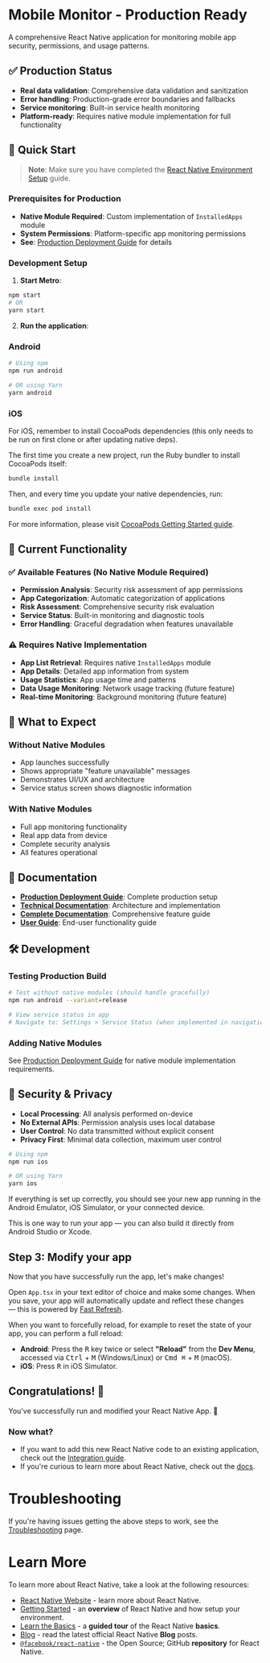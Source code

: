 # Mobile Monitor - Production Ready

A comprehensive React Native application for monitoring mobile app security, permissions, and usage patterns.

## ✅ Production Status

- **Real data validation**: Comprehensive data validation and sanitization
- **Error handling**: Production-grade error boundaries and fallbacks  
- **Service monitoring**: Built-in service health monitoring
- **Platform-ready**: Requires native module implementation for full functionality

## 🚀 Quick Start

> **Note**: Make sure you have completed the [React Native Environment Setup](https://reactnative.dev/docs/set-up-your-environment) guide.

### Prerequisites for Production
- **Native Module Required**: Custom implementation of `InstalledApps` module
- **System Permissions**: Platform-specific app monitoring permissions
- **See**: [Production Deployment Guide](./PRODUCTION_DEPLOYMENT_GUIDE.md) for details

### Development Setup

1. **Start Metro**:
```bash
npm start
# OR
yarn start
```

2. **Run the application**:

### Android

```sh
# Using npm
npm run android

# OR using Yarn
yarn android
```

### iOS

For iOS, remember to install CocoaPods dependencies (this only needs to be run on first clone or after updating native deps).

The first time you create a new project, run the Ruby bundler to install CocoaPods itself:

```sh
bundle install
```

Then, and every time you update your native dependencies, run:

```sh
bundle exec pod install
```

For more information, please visit [CocoaPods Getting Started guide](https://guides.cocoapods.org/using/getting-started.html).

## 🔧 Current Functionality

### ✅ Available Features (No Native Module Required)
- **Permission Analysis**: Security risk assessment of app permissions
- **App Categorization**: Automatic categorization of applications  
- **Risk Assessment**: Comprehensive security risk evaluation
- **Service Status**: Built-in monitoring and diagnostic tools
- **Error Handling**: Graceful degradation when features unavailable

### ⚠️ Requires Native Implementation
- **App List Retrieval**: Requires native `InstalledApps` module
- **App Details**: Detailed app information from system
- **Usage Statistics**: App usage time and patterns
- **Data Usage Monitoring**: Network usage tracking (future feature)
- **Real-time Monitoring**: Background monitoring (future feature)

## 📱 What to Expect

### Without Native Modules
- App launches successfully
- Shows appropriate "feature unavailable" messages
- Demonstrates UI/UX and architecture
- Service status screen shows diagnostic information

### With Native Modules
- Full app monitoring functionality
- Real app data from device
- Complete security analysis
- All features operational

## 📖 Documentation

- **[Production Deployment Guide](./PRODUCTION_DEPLOYMENT_GUIDE.md)**: Complete production setup
- **[Technical Documentation](./TECHNICAL_DOCUMENTATION.md)**: Architecture and implementation
- **[Complete Documentation](./COMPLETE_DOCUMENTATION.md)**: Comprehensive feature guide
- **[User Guide](./USER_GUIDE.md)**: End-user functionality guide

## 🛠️ Development

### Testing Production Build
```bash
# Test without native modules (should handle gracefully)
npm run android --variant=release

# View service status in app
# Navigate to: Settings > Service Status (when implemented in navigation)
```

### Adding Native Modules
See [Production Deployment Guide](./PRODUCTION_DEPLOYMENT_GUIDE.md) for native module implementation requirements.

## 🔐 Security & Privacy

- **Local Processing**: All analysis performed on-device
- **No External APIs**: Permission analysis uses local database
- **User Control**: No data transmitted without explicit consent
- **Privacy First**: Minimal data collection, maximum user control

```sh
# Using npm
npm run ios

# OR using Yarn
yarn ios
```

If everything is set up correctly, you should see your new app running in the Android Emulator, iOS Simulator, or your connected device.

This is one way to run your app — you can also build it directly from Android Studio or Xcode.

## Step 3: Modify your app

Now that you have successfully run the app, let's make changes!

Open `App.tsx` in your text editor of choice and make some changes. When you save, your app will automatically update and reflect these changes — this is powered by [Fast Refresh](https://reactnative.dev/docs/fast-refresh).

When you want to forcefully reload, for example to reset the state of your app, you can perform a full reload:

- **Android**: Press the <kbd>R</kbd> key twice or select **"Reload"** from the **Dev Menu**, accessed via <kbd>Ctrl</kbd> + <kbd>M</kbd> (Windows/Linux) or <kbd>Cmd ⌘</kbd> + <kbd>M</kbd> (macOS).
- **iOS**: Press <kbd>R</kbd> in iOS Simulator.

## Congratulations! :tada:

You've successfully run and modified your React Native App. :partying_face:

### Now what?

- If you want to add this new React Native code to an existing application, check out the [Integration guide](https://reactnative.dev/docs/integration-with-existing-apps).
- If you're curious to learn more about React Native, check out the [docs](https://reactnative.dev/docs/getting-started).

# Troubleshooting

If you're having issues getting the above steps to work, see the [Troubleshooting](https://reactnative.dev/docs/troubleshooting) page.

# Learn More

To learn more about React Native, take a look at the following resources:

- [React Native Website](https://reactnative.dev) - learn more about React Native.
- [Getting Started](https://reactnative.dev/docs/environment-setup) - an **overview** of React Native and how setup your environment.
- [Learn the Basics](https://reactnative.dev/docs/getting-started) - a **guided tour** of the React Native **basics**.
- [Blog](https://reactnative.dev/blog) - read the latest official React Native **Blog** posts.
- [`@facebook/react-native`](https://github.com/facebook/react-native) - the Open Source; GitHub **repository** for React Native.
